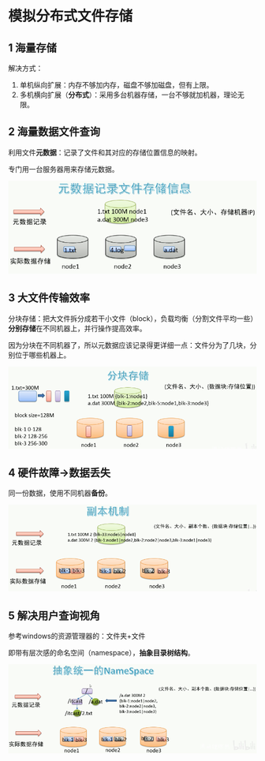 # 模拟分布式文件存储

## 1 海量存储

解决方式：

1. 单机纵向扩展：内存不够加内存，磁盘不够加磁盘，但有上限。
2. 多机横向扩展（**分布式**）：采用多台机器存储，一台不够就加机器，理论无限。

## 2 海量数据文件查询

利用文件**元数据**：记录了文件和其对应的存储位置信息的映射。

专门用一台服务器用来存储元数据。

![](media/1.png)

## 3 大文件传输效率

分块存储：把大文件拆分成若干小文件（block），负载均衡（分割文件平均一些）**分别存储**在不同机器上，并行操作提高效率。

因为分块在不同机器了，所以元数据应该记录得更详细一点：文件分为了几块，分别位于哪些机器上。

![](media/2.png)

## 4 硬件故障->数据丢失

同一份数据，使用不同机器**备份**。

![](media/3.png)

## 5 解决用户查询视角

参考windows的资源管理器的：文件夹+文件

即带有层次感的命名空间（namespace），**抽象目录树结构**。

![](media/4.png)